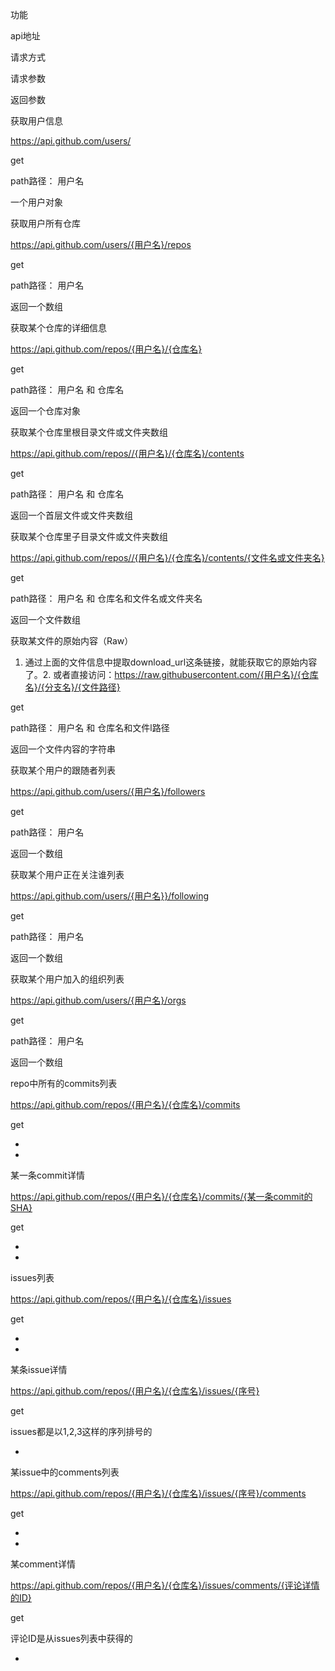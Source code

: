 功能

api地址

请求方式

请求参数

返回参数

获取用户信息

https://api.github.com/users/

get

path路径： 用户名

一个用户对象

获取用户所有仓库

https://api.github.com/users/{用户名}/repos

get

path路径： 用户名

返回一个数组

获取某个仓库的详细信息

https://api.github.com/repos/{用户名}/{仓库名}

get

path路径： 用户名 和 仓库名

返回一个仓库对象

获取某个仓库里根目录文件或文件夹数组

https://api.github.com/repos//{用户名}/{仓库名}/contents

get

path路径： 用户名 和 仓库名

返回一个首层文件或文件夹数组

获取某个仓库里子目录文件或文件夹数组

https://api.github.com/repos//{用户名}/{仓库名}/contents/{文件名或文件夹名}

get

path路径： 用户名 和 仓库名和文件名或文件夹名

返回一个文件数组

获取某文件的原始内容（Raw）

1. 通过上面的文件信息中提取download_url这条链接，就能获取它的原始内容了。2. 或者直接访问：https://raw.githubusercontent.com/{用户名}/{仓库名}/{分支名}/{文件路径}

get

path路径： 用户名 和 仓库名和文件l路径

返回一个文件内容的字符串

获取某个用户的跟随者列表

https://api.github.com/users/{用户名}/followers

get

path路径： 用户名

返回一个数组

获取某个用户正在关注谁列表

https://api.github.com/users/{用户名}}/following

get

path路径： 用户名

返回一个数组

获取某个用户加入的组织列表

https://api.github.com/users/{用户名}/orgs

get

path路径： 用户名

返回一个数组

repo中所有的commits列表

https://api.github.com/repos/{用户名}/{仓库名}/commits

get

-

-

某一条commit详情

https://api.github.com/repos/{用户名}/{仓库名}/commits/{某一条commit的SHA}

get

-

-

issues列表

https://api.github.com/repos/{用户名}/{仓库名}/issues

get

-

-

某条issue详情

https://api.github.com/repos/{用户名}/{仓库名}/issues/{序号}

get

issues都是以1,2,3这样的序列排号的

-

某issue中的comments列表

https://api.github.com/repos/{用户名}/{仓库名}/issues/{序号}/comments

get

-

-

某comment详情

https://api.github.com/repos/{用户名}/{仓库名}/issues/comments/{评论详情的ID}

get

评论ID是从issues列表中获得的

-